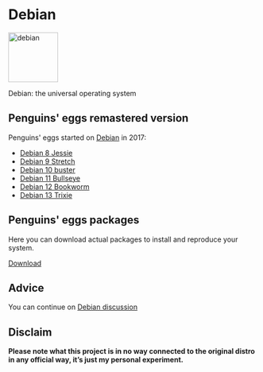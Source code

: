 # Debian
<img src="https://penguins-eggs.net/img/debian.svg" alt="debian" width="100"/>

Debian: the universal operating system

## Penguins' eggs remastered version
Penguins' eggs started on <a href="Debian">Debian</a> in 2017:
* [Debian 8 Jessie](https://sourceforge.net/projects/penguins-eggs/files/isos/debian/jessie/)
* [Debian 9 Stretch](https://sourceforge.net/projects/penguins-eggs/files/isos/debian/stretch/)
* [Debian 10 buster](https://sourceforge.net/projects/penguins-eggs/files/isos/debian/buster/)
* [Debian 11 Bullseye](https://sourceforge.net/projects/penguins-eggs/files/isos/debian/bullseye/)
* [Debian 12 Bookworm](/debian/bookworm/)
* [Debian 13 Trixie](/debian/trixie/)

## Penguins' eggs packages
Here you can download actual packages to install and reproduce your system.

[Download](https://penguins-eggs.net/basket/index.php?p=packages%2Fdebs)

## Advice

You can continue on [Debian discussion](https://github.com/pieroproietti/penguins-blog/discussions/25)

## Disclaim
__Please note what this project is in no way connected to the original distro in any official way, it’s just my personal experiment.__

